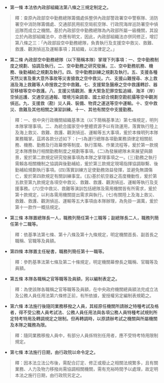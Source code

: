 * 第一條 本法依內政部組織法第八條之三規定制定之。

> 釋：查原內政部空中勤務總隊籌備處係整併內政部警政署空中警察隊、消防署空中消防隊籌備處、交通部民用航空局航空隊、行政院海岸巡防署空中偵巡隊而成立之機關。基於內政部空中勤務總隊為內政部所屬一級機關，其設立於內政部組織法中，亦應有明文，因此，內政部組織法亦併同修正，增訂第八條之三：「內政部設空中勤務總隊，負責執行及支援空中救災、救難、救護、觀測偵巡及運輸事項；其組織，以法律定之。」

* 第二條 內政部空中勤務總隊（以下簡稱本隊）掌理下列事項：一、空中勤務制度之規劃、協調及執行。二、空中勤務之研究發展。三、空中勤務航務、機務、後勤補給之規劃及執行。四、空中勤務訓練之規劃及執行。五、支援各種天然災害及重大意外事故等災害搶救之空中救災。六、支援山難搜尋、水上救溺及海上救難等人命搜救之空中救難。七、支援緊急醫療之空中救護轉診、器官移植等空中救護。八、支援災情觀測、重大緊急犯罪空監追緝、海洋（岸）空偵巡護、交通空巡通報、環境污染調查、國土綜合規劃空勘航攝等空中觀測偵巡。九、支援救（勘）災人員、裝備、物資之運送等空中運輸。十、空中救災、救難及其他相關之演習訓練。十一、其他有關空中支援勤務。

> 釋：一、依中央行政機關組織基準法（以下簡稱基準法）第七條規定，明列本隊掌理事項。二、為統合國家空中整體資源予以有效運用，落實執行陸上及海上救災、救難、救護、觀測偵巡、運輸等五大事項，爰於本條明列本隊業務職掌。茲將各款分述如下：(一)為運行總隊各項勤業務須律定相關航務、機務、勤務及行政幕僚等制度、執行策略、作業流程等，爰於第一款規定本隊應執行相關勤務制度之規劃等事項。(二)為發展總隊未來展望與願景，爰於第二款規定研究發展事項為本隊之掌理事項之一。(三)勤務之執行需賴各相關機制之協調與後勤補給，爰於第三款規定現場指揮協調聯繫、後勤補給規劃執行事項。(四)落實訓練方足使勤務效益發揮，並避免無謂傷亡，爰於第四款規定有關訓練事宜。(五)基於航空器之高度機動性，爰於第五款至第九款規定各項空中救災、救難、救護、觀測偵巡、運輸等執行及支援事務。(六)空中救災、救難等演訓包括總隊及需用機關皆有所需求，爰於第十款規定，以利各需用機關提出需求與執行。(七)有關陸上及海上救災、救難、救護、觀測偵巡、運輸等五大事項由本隊辦理，為免掛一漏萬，爰於第十一款作一概括規定。

* 第三條 本隊置總隊長一人，職務列簡任第十三職等；副總隊長二人，職務列簡任第十二職等。

> 釋：依基準法第七條、第十八條及第十九條規定，明定機關首長、副首長之職稱、官職等及員額。

* 第四條 本隊置主任秘書，職務列簡任第十一職等。

> 釋：參酌基準法第七條及第二十條規定，明定機關幕僚長之職稱、官職等及員額。

* 第五條 本隊各職稱之官等職等及員額，另以編制表定之。

> 釋：為使該隊各職稱之官等職等及員額，在中央政府機關總員額法完成立法及公務人員任用法第六條修正前，有所依據，爰授權另定編制表規範之。

* 第六條 本法施行後隨同業務移撥之人員，其經原任機關所請辦之特種考試及格者，得不受公務人員考試法、公務人員任用法與各項公務人員特種考試規則所定特考特用及轉調規定之限制。但再轉調時，以原請辦考試之機關與所屬機關及本隊之職務為限。

> 釋：隨同業務移撥人員中，有部分人員係特別任用者，應不受特考特用限制規定。

* 第七條 本法施行日期，由行政院以命令定之。

> 釋：因本法立法公布後，需配合訂定、修正或廢止之相關法規繁多，且有關業務、人力及物力移撥尚需協調相關機關，需有充裕時間予以處理，故定明本法之施行日期，由行政院另定之。


